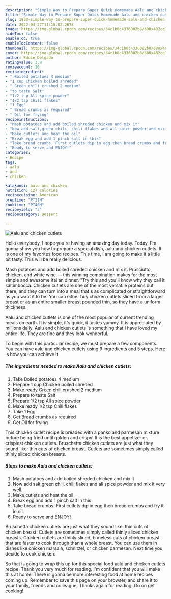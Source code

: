 ```yaml
---
description: "Simple Way to Prepare Super Quick Homemade Aalu and chicken cutlets"
title: "Simple Way to Prepare Super Quick Homemade Aalu and chicken cutlets"
slug: 1938-simple-way-to-prepare-super-quick-homemade-aalu-and-chicken-cutlets
date: 2022-04-27T11:15:02.267Z
image: https://img-global.cpcdn.com/recipes/34c1b0c4336082b8/680x482cq70/aalu-and-chicken-cutlets-recipe-main-photo.jpg
hideToc: false
enableToc: true
enableTocContent: false
thumbnail: https://img-global.cpcdn.com/recipes/34c1b0c4336082b8/680x482cq70/aalu-and-chicken-cutlets-recipe-main-photo.jpg
cover: https://img-global.cpcdn.com/recipes/34c1b0c4336082b8/680x482cq70/aalu-and-chicken-cutlets-recipe-main-photo.jpg
author: Eddie Delgado
ratingvalue: 3.8
reviewcount: 16
recipeingredient:
- " Boiled potatoes 4 medium"
- "1 cup Chicken boiled shreded"
- " Green chili crushed 2 medium"
- "to taste Salt"
- "1/2 tsp All spice powder"
- "1/2 tsp Chili flakes"
- "1 Egg"
- " Bread crumbs as required"
- " Oil for frying"
recipeinstructions:
- "Mash potatoes and add boiled shreded chicken and mix it"
- "Now add salt,green chili, chili flakes and all spice powder and mix it very well."
- "Make cutlets and heat the oil"
- "Break egg and add 1 pinch salt in this"
- "Take bread crumbs. First cutlets dip in egg then bread crumbs and fry it in oil."
- "Ready to serve and ENJOY!"
categories:
- Recipe
tags:
- aalu
- and
- chicken

katakunci: aalu and chicken 
nutrition: 127 calories
recipecuisine: American
preptime: "PT21M"
cooktime: "PT48M"
recipeyield: "3"
recipecategory: Dessert

---
```



![Aalu and chicken cutlets](https://img-global.cpcdn.com/recipes/34c1b0c4336082b8/680x482cq70/aalu-and-chicken-cutlets-recipe-main-photo.jpg)

Hello everybody, I hope you're having an amazing day today. Today, I'm gonna show you how to prepare a special dish, aalu and chicken cutlets. It is one of my favorites food recipes. This time, I am going to make it a little bit tasty. This will be really delicious.

Mash potatoes and add boiled shreded chicken and mix it. Prosciutto, chicken, and white wine — this winning combination makes for the most simple and awesome Italian dinner. &#34;Try this and you&#39;ll know why they call it saltimbocca. Chicken cutlets are one of the most versatile proteins out there, and they can turn into a meal that&#39;s as complicated or straightforward as you want it to be. You can either buy chicken cutlets sliced from a larger breast or as an entire smaller breast pounded thin, so they have a uniform thickness.

Aalu and chicken cutlets is one of the most popular of current trending meals on earth. It is simple, it's quick, it tastes yummy. It is appreciated by millions daily. Aalu and chicken cutlets is something that I have loved my entire life. They are fine and they look wonderful.


To begin with this particular recipe, we must prepare a few components. You can have aalu and chicken cutlets using 9 ingredients and 5 steps. Here is how you can achieve it.

<!--inarticleads1-->

##### The ingredients needed to make Aalu and chicken cutlets:

1. Take  Boiled potatoes 4 medium
1. Prepare 1 cup Chicken boiled shreded
1. Make ready  Green chili crushed 2 medium
1. Prepare to taste Salt
1. Prepare 1/2 tsp All spice powder
1. Make ready 1/2 tsp Chili flakes
1. Take 1 Egg
1. Get  Bread crumbs as required
1. Get  Oil for frying


This chicken cutlet recipe is breaded with a panko and parmesan mixture before being fried until golden and crispy! It is the best appetizer or. crispiest chicken cutlets. Bruschetta chicken cutlets are just what they sound like: thin cuts of chicken breast. Cutlets are sometimes simply called thinly sliced chicken breasts. 

<!--inarticleads2-->

##### Steps to make Aalu and chicken cutlets:

1. Mash potatoes and add boiled shreded chicken and mix it
1. Now add salt,green chili, chili flakes and all spice powder and mix it very well.
1. Make cutlets and heat the oil
1. Break egg and add 1 pinch salt in this
1. Take bread crumbs. First cutlets dip in egg then bread crumbs and fry it in oil.
1. Ready to serve and ENJOY!

Bruschetta chicken cutlets are just what they sound like: thin cuts of chicken breast. Cutlets are sometimes simply called thinly sliced chicken breasts. Chicken cutlets are thinly sliced, boneless cuts of chicken breast that are faster to cook through than a whole breast. You can use them in dishes like chicken marsala, schnitzel, or chicken parmesan. Next time you decide to cook chicken. 

So that is going to wrap this up for this special food aalu and chicken cutlets recipe. Thank you very much for reading. I'm confident that you will make this at home. There is gonna be more interesting food at home recipes coming up. Remember to save this page on your browser, and share it to your family, friends and colleague. Thanks again for reading. Go on get cooking!
